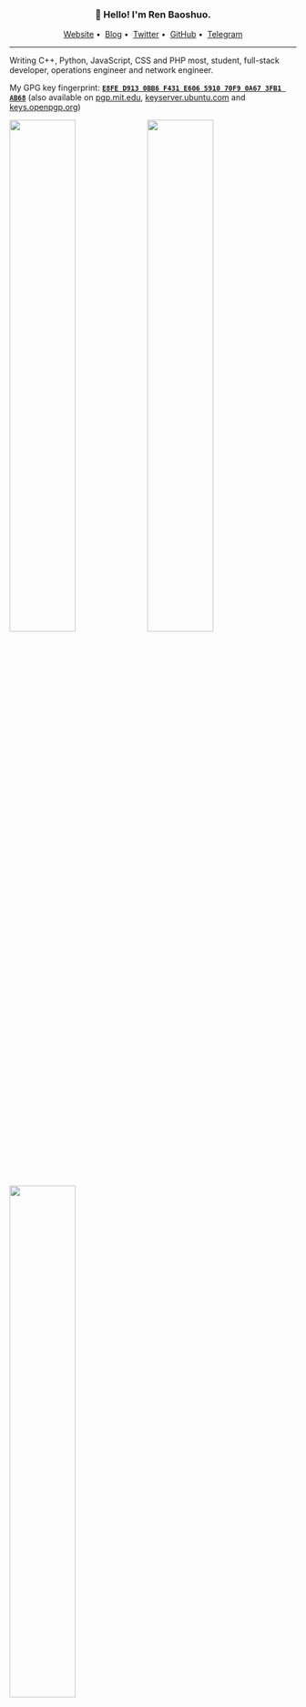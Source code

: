 <h3 align="center">👋 Hello! I'm Ren Baoshuo.</h3>

<p align="center">
<a href="https://baoshuo.ren">Website</a>&nbsp;•&nbsp;
<a href="https://blog.baoshuo.ren">Blog</a>&nbsp;•&nbsp;
<a href="https://twitter.com/renbaoshuo">Twitter</a>&nbsp;•&nbsp;
<a href="https://github.com/renbaoshuo">GitHub</a>&nbsp;•&nbsp;
<a href="https://t.me/baoshuo">Telegram</a>
</p>

---

Writing C++, Python, JavaScript, CSS and PHP most, student, full-stack developer, operations engineer and network engineer.

My GPG key fingerprint: [**`E8FE D913 0BB6 F431 E606 5910 70F9 0A67 3FB1 AB68`**](https://github.com/renbaoshuo.gpg) (also available on [pgp.mit.edu](https://pgp.mit.edu/pks/lookup?op=get&search=0x70F90A673FB1AB68), [keyserver.ubuntu.com](https://keyserver.ubuntu.com/pks/lookup?op=get&search=0xe8fed9130bb6f431e606591070f90a673fb1ab68) and [keys.openpgp.org](https://keys.openpgp.org/vks/v1/by-fingerprint/E8FED9130BB6F431E606591070F90A673FB1AB68))

<a href="https://github.com/renbaoshuo"><img width="48%" src="https://github-readme-stats.vercel.app/api?username=renbaoshuo&show_icons=true&count_private=true&hide_title=true&theme=default&hide_border=true&include_all_commits=true&disable_animations=true"><img width="48%" src="https://github-readme-stats.vercel.app/api/top-langs?username=renbaoshuo&hide_border=true&theme=default&layout=compact&card_width=495"><br>
<img width="48%" src="https://github-readme-stats.vercel.app/api/wakatime?username=renbaoshuo&hide_border=true&theme=default&layout=compact&custom_title=Wakatime%20Stats%20for%20Last%207 days"></a>
